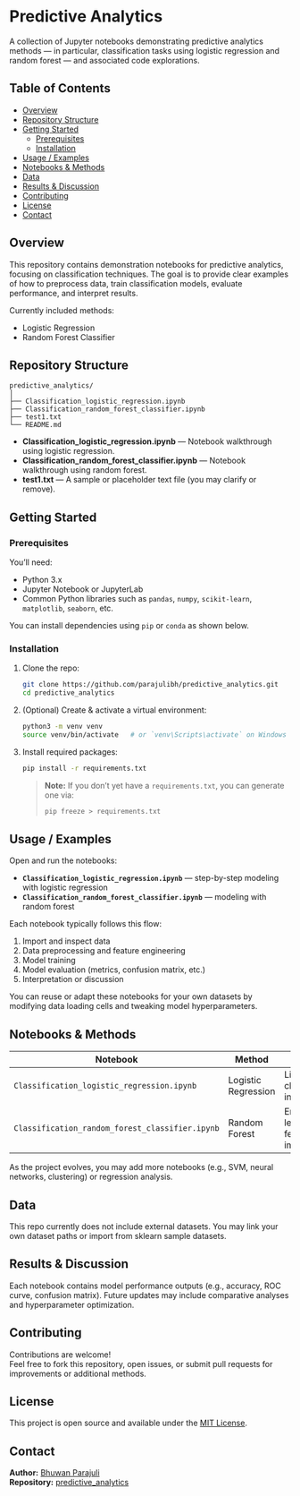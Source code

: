 # Predictive Analytics

A collection of Jupyter notebooks demonstrating predictive analytics methods — in particular, classification tasks using logistic regression and random forest — and associated code explorations.

## Table of Contents

- [Overview](#overview)  
- [Repository Structure](#repository-structure)  
- [Getting Started](#getting-started)  
  - [Prerequisites](#prerequisites)  
  - [Installation](#installation)  
- [Usage / Examples](#usage--examples)  
- [Notebooks & Methods](#notebooks--methods)  
- [Data](#data)  
- [Results & Discussion](#results--discussion)  
- [Contributing](#contributing)  
- [License](#license)  
- [Contact](#contact)

## Overview

This repository contains demonstration notebooks for predictive analytics, focusing on classification techniques. The goal is to provide clear examples of how to preprocess data, train classification models, evaluate performance, and interpret results.

Currently included methods:

- Logistic Regression  
- Random Forest Classifier  

## Repository Structure

```
predictive_analytics/
│
├── Classification_logistic_regression.ipynb  
├── Classification_random_forest_classifier.ipynb  
├── test1.txt  
└── README.md  
```

- **Classification_logistic_regression.ipynb** — Notebook walkthrough using logistic regression.  
- **Classification_random_forest_classifier.ipynb** — Notebook walkthrough using random forest.  
- **test1.txt** — A sample or placeholder text file (you may clarify or remove).  

## Getting Started

### Prerequisites

You’ll need:

- Python 3.x  
- Jupyter Notebook or JupyterLab  
- Common Python libraries such as `pandas`, `numpy`, `scikit-learn`, `matplotlib`, `seaborn`, etc.

You can install dependencies using `pip` or `conda` as shown below.

### Installation

1. Clone the repo:

   ```bash
   git clone https://github.com/parajulibh/predictive_analytics.git
   cd predictive_analytics
   ```

2. (Optional) Create & activate a virtual environment:

   ```bash
   python3 -m venv venv
   source venv/bin/activate   # or `venv\Scripts\activate` on Windows
   ```

3. Install required packages:

   ```bash
   pip install -r requirements.txt
   ```

   > **Note:** If you don’t yet have a `requirements.txt`, you can generate one via:  
   > ```bash
   > pip freeze > requirements.txt
   > ```

## Usage / Examples

Open and run the notebooks:

- **`Classification_logistic_regression.ipynb`** — step-by-step modeling with logistic regression  
- **`Classification_random_forest_classifier.ipynb`** — modeling with random forest  

Each notebook typically follows this flow:

1. Import and inspect data  
2. Data preprocessing and feature engineering  
3. Model training  
4. Model evaluation (metrics, confusion matrix, etc.)  
5. Interpretation or discussion  

You can reuse or adapt these notebooks for your own datasets by modifying data loading cells and tweaking model hyperparameters.

## Notebooks & Methods

| Notebook | Method | Key Focus |
|----------|--------|-----------|
| `Classification_logistic_regression.ipynb` | Logistic Regression | Linear classification, interpretability |
| `Classification_random_forest_classifier.ipynb` | Random Forest | Ensemble learning, feature importance |

As the project evolves, you may add more notebooks (e.g., SVM, neural networks, clustering) or regression analysis.

## Data

This repo currently does not include external datasets. You may link your own dataset paths or import from sklearn sample datasets.

## Results & Discussion

Each notebook contains model performance outputs (e.g., accuracy, ROC curve, confusion matrix). Future updates may include comparative analyses and hyperparameter optimization.

## Contributing

Contributions are welcome!  
Feel free to fork this repository, open issues, or submit pull requests for improvements or additional methods.

## License

This project is open source and available under the [MIT License](LICENSE).

## Contact

**Author:** [Bhuwan Parajuli](https://github.com/parajulibh)  
**Repository:** [predictive_analytics](https://github.com/parajulibh/predictive_analytics)
